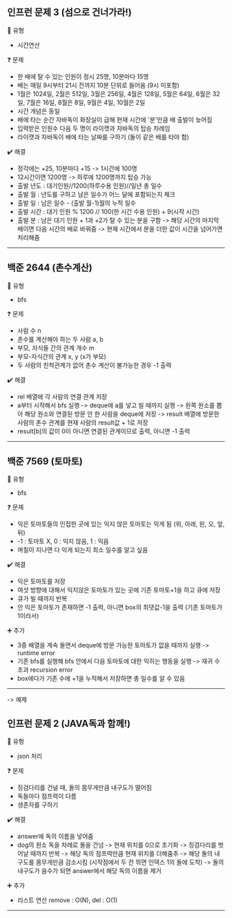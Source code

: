 ## 인프런 문제 3 (섬으로 건너가라!)
:pushpin: 유형
* 시간연산

:question: 문제
* 한 배에 탈 수 있는 인원이 정시 25명, 10분마다 15명
* 배는 매일 9시부터 21시 전까지 10분 단위로 들어옴 (9시 미포함)
* 1월은 1024일, 2월은 512일, 3월은 256일, 4월은 128일, 5월은 64일, 
  6월은 32일, 7월은 16일, 8월은 8일, 9월은 4일, 10월은 2일
* 시간 개념은 동일
* 배에 타는 순간 자바독이 화장실이 급해 현재 시간에 '분'만큼 배 출발이 늦어짐
* 입력받은 인원수 다음 두 명이 라이캣과 자바독의 탑승 차례임
* 라이캣과 자바독이 배에 타는 날짜를 구하기 (둘이 같은 배를 타야 함)

:heavy_check_mark: 해결
* 정각에는 +25, 10분마다 +15 -> 1시간에 100명
* 12시간이면 1200명 -> 하루에 1200명까지 탑승 가능
* 출발 년도 : 대기인원//1200(하루수용 인원)//일년 총 일수
* 출발 월 : 년도를 구하고 남은 일수가 어느 달에 포함되는지 체크
* 출발 일 : 남은 일수 - (출발 월-1)월의 누적 일수
* 출발 시간 : 대기 인원 % 1200 // 100(한 시간 수용 인원) + 9(시작 시간)
* 출발 분 : 남은 대기 인원 + 1과 +2가 탈 수 있는 분을 구함 
  -> 해당 시간의 마지막 배이면 다음 시간의 배로 바꿔줌
  -> 현재 시간에서 분을 더한 값이 시간을 넘어가면 처리해줌
  
---

## 백준 2644 (촌수계산)
:pushpin: 유형
* bfs

:question: 문제
* 사람 수 n
* 촌수를 계산해야 하는 두 사람 a, b
* 부모, 자식들 간의 관계 개수 m
* 부모-자식간의 관계 x, y (x가 부모)
* 두 사람의 친척관계가 없어 촌수 계산이 불가능한 경우 -1 출력

:heavy_check_mark: 해결
* rel 배열에 각 사람의 연결 관계 저장
* a부터 시작해서 bfs 실행
  -> deque에 a를 넣고 빌 때까지 실행
  -> 왼쪽 원소를 뽑아 해당 원소와 연결된 방문 안 한 사람을 deque에 저장
  -> result 배열에 방문한 사람의 촌수 관계를 현재 사람의 result값 + 1로 저장
* result[b]의 값이 0이 아니면 연결된 관계이므로 출력, 아니면 -1 출력
  
---

## 백준 7569 (토마토)
:pushpin: 유형
* bfs

:question: 문제
* 익은 토마토들의 인접한 곳에 있는 익지 않은 토마토는 익게 됨 (위, 아래, 왼, 오, 앞, 뒤)
* -1 : 토마토 X, 0 : 익지 않음, 1 : 익음
* 며칠이 지나면 다 익게 되는지 최소 일수를 알고 싶음

:heavy_check_mark: 해결
* 익은 토마토를 저장
* 여섯 방향에 대해서 익지않은 토마토가 있는 곳에 기존 토마토+1을 하고 큐에 저장
* 큐가 빌 때까지 반복
* 안 익은 토마토가 존재하면 -1 출력, 아니면 box의 최댓값-1을 출력 (기존 토마토가 1이라서)

:heavy_plus_sign: 추가
* 3중 배열을 계속 돌면서 deque에 방문 가능한 토마토가 없을 때까지  실행 -> runtime error
* 기존 bfs를 실행해 bfs 안에서 다음 토마토에 대한 익히는 행동을 실행 -> 재귀 수 초과 recursion error
* box에다가 기존 수에 +1을 누적해서 저장하면 총 일수를 알 수 있음
  
---

-> 예제

## 인프런 문제 2 (JAVA독과 함께!)
:pushpin: 유형
* json 처리

:question: 문제
* 징검다리를 건널 때, 돌의 몸무게만큼 내구도가 떨어짐
* 독들마다 점프력이 다름
* 생존자를 구하기

:heavy_check_mark: 해결
* answer에 독의 이름을 넣어줌
* dog의 원소 독을 차례로 돌을 건넘
  -> 현재 위치를 0으로 초기화
  -> 징검다리를 벗어날 때까지 반복
  -> 해당 독의 점프력만큼 현재 위치를 더해줌추
  -> 해당 돌의 내구도를 몸무게만큼 감소시킴 (시작점에서 두 칸 뛰면 인덱스 1의 돌에 도착)
  -> 돌의 내구도가 음수가 되면 answer에서 해당 독의 이름을 제거
  
:heavy_plus_sign: 추가
* 리스트 연산 remove : O(N), del : O(1)
  
---